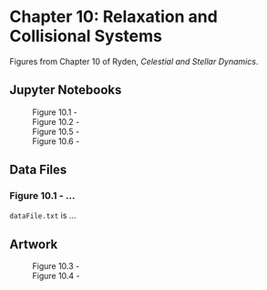 # Chapter 10: Relaxation and Collisional Systems

Figures from Chapter 10 of Ryden, *Celestial and Stellar Dynamics*.

## Jupyter Notebooks

<dl>
    <dd>Figure 10.1 - 
    <dd>Figure 10.2 - 
    <dd>Figure 10.5 - 
    <dd>Figure 10.6 - 
</dl>

## Data Files

### Figure 10.1 - ...

`dataFile.txt` is ...

## Artwork

<dl>
    <dd>Figure 10.3 - 
    <dd>Figure 10.4 - 
</dl>
